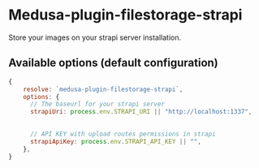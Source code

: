 # Medusa-plugin-filestorage-strapi

Store your images on your strapi server installation.

## Available options (default configuration)

```js
{
    resolve: `medusa-plugin-filestorage-strapi`,
    options: {
      // The baseurl for your strapi server
      strapiUri: process.env.STRAPI_URI || "http://localhost:1337",
       

      // API KEY with upload routes permissions in strapi
      strapiApiKey: process.env.STRAPI_API_KEY || "",
    },
}
```
